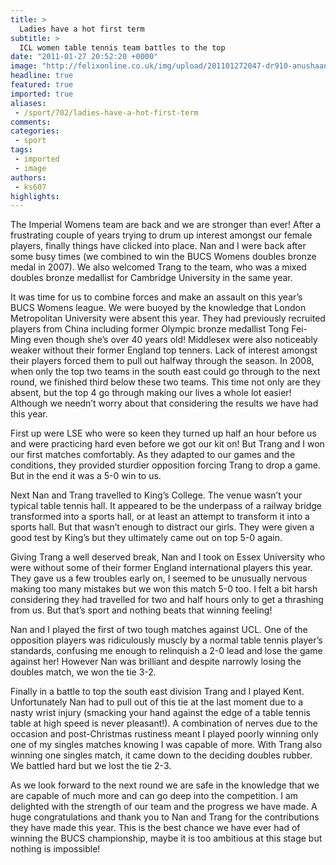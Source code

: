 ```yaml
---
title: >
  Ladies have a hot first term
subtitle: >
  ICL women table tennis team battles to the top
date: "2011-01-27 20:52:20 +0000"
image: "http://felixonline.co.uk/img/upload/201101272047-dr910-anushaan.jpg"
headline: true
featured: true
imported: true
aliases:
 - /sport/702/ladies-have-a-hot-first-term
comments:
categories:
 - sport
tags:
 - imported
 - image
authors:
 - ks607
highlights:
---
```


The Imperial Womens team are back and we are stronger than ever! After a frustrating couple of years trying to drum up interest amongst our female players, finally things have clicked into place. Nan and I were back after some busy times (we combined to win the BUCS Womens doubles bronze medal in 2007). We also welcomed Trang to the team, who was a mixed doubles bronze medallist for Cambridge University in the same year.

It was time for us to combine forces and make an assault on this year’s BUCS Womens league. We were buoyed by the knowledge that London Metropolitan University were absent this year. They had previously recruited players from China including former Olympic bronze medallist Tong Fei-Ming even though she’s over 40 years old! Middlesex were also noticeably weaker without their former England top tenners. Lack of interest amongst their players forced them to pull out halfway through the season. In 2008, when only the top two teams in the south east could go through to the next round, we finished third below these two teams. This time not only are they absent, but the top 4 go through making our lives a whole lot easier! Although we needn’t worry about that considering the results we have had this year.

First up were LSE who were so keen they turned up half an hour before us and were practicing hard even before we got our kit on! But Trang and I won our first matches comfortably. As they adapted to our games and the conditions, they provided sturdier opposition forcing Trang to drop a game. But in the end it was a 5-0 win to us.

Next Nan and Trang travelled to King’s College. The venue wasn’t your typical table tennis hall. It appeared to be the underpass of a railway bridge transformed into a sports hall, or at least an attempt to transform it into a sports hall. But that wasn’t enough to distract our girls. They were given a good test by King’s but they ultimately came out on top 5-0 again.

Giving Trang a well deserved break, Nan and I took on Essex University who were without some of their former England international players this year. They gave us a few troubles early on, I seemed to be unusually nervous making too many mistakes but we won this match 5-0 too. I felt a bit harsh considering they had travelled for two and half hours only to get a thrashing from us. But that’s sport and nothing beats that winning feeling!

Nan and I played the first of two tough matches against UCL. One of the opposition players was ridiculously muscly by a normal table tennis player’s standards, confusing me enough to relinquish a 2-0 lead and lose the game against her! However Nan was brilliant and despite narrowly losing the doubles match, we won the tie 3-2.

Finally in a battle to top the south east division Trang and I played Kent. Unfortunately Nan had to pull out of this tie at the last moment due to a nasty wrist injury (smacking your hand against the edge of a table tennis table at high speed is never pleasant!). A combination of nerves due to the occasion and post-Christmas rustiness meant I played poorly winning only one of my singles matches knowing I was capable of more. With Trang also winning one singles match, it came down to the deciding doubles rubber. We battled hard but we lost the tie 2-3.

As we look forward to the next round we are safe in the knowledge that we are capable of much more and can go deep into the competition. I am delighted with the strength of our team and the progress we have made. A huge congratulations and thank you to Nan and Trang for the contributions they have made this year. This is the best chance we have ever had of winning the BUCS championship, maybe it is too ambitious at this stage but nothing is impossible!
